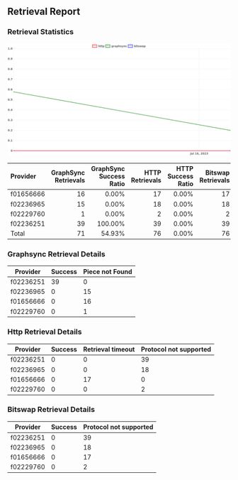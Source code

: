 ## Retrieval Report
### Retrieval Statistics
<img src="https://raw.githubusercontent.com/data-preservation-programs/filplus-checker-assets/main/filecoin-project/filecoin-plus-large-datasets/issues/1074/1689557702048.png"/>

| Provider  | GraphSync Retrievals | GraphSync Success Ratio | HTTP Retrievals | HTTP Success Ratio | Bitswap Retrievals | Bitswap Success Ratio |
| :-------- | -------------------: | ----------------------: | --------------: | -----------------: | -----------------: | --------------------: |
| f01656666 |                   16 |                   0.00% |              17 |              0.00% |                 17 |                 0.00% |
| f02236965 |                   15 |                   0.00% |              18 |              0.00% |                 18 |                 0.00% |
| f02229760 |                    1 |                   0.00% |               2 |              0.00% |                  2 |                 0.00% |
| f02236251 |                   39 |                 100.00% |              39 |              0.00% |                 39 |                 0.00% |
| Total     |                   71 |                  54.93% |              76 |              0.00% |                 76 |                 0.00% |

### Graphsync Retrieval Details
| Provider  | Success | Piece not Found |
| --------- | ------- | --------------- |
| f02236251 | 39      | 0               |
| f02236965 | 0       | 15              |
| f01656666 | 0       | 16              |
| f02229760 | 0       | 1               |

### Http Retrieval Details
| Provider  | Success | Retrieval timeout | Protocol not supported |
| --------- | ------- | ----------------- | ---------------------- |
| f02236251 | 0       | 0                 | 39                     |
| f02236965 | 0       | 0                 | 18                     |
| f01656666 | 0       | 17                | 0                      |
| f02229760 | 0       | 0                 | 2                      |

### Bitswap Retrieval Details
| Provider  | Success | Protocol not supported |
| --------- | ------- | ---------------------- |
| f02236251 | 0       | 39                     |
| f02236965 | 0       | 18                     |
| f01656666 | 0       | 17                     |
| f02229760 | 0       | 2                      |
